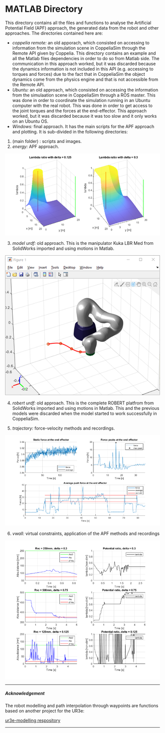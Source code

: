 # MATLAB Directory #

This directory contains all the files and functions to analyse the Artificial Potential Field (APF) approach, the generated data from the robot and other approaches.
The directories contained here are:

* _coppelia remote:_ an old apporach, which consisted on accessing to information from the simulation scene in CoppeliaSim through the Remote API given by Coppelia. 
This directory contains an example and all the Matlab files dependencies in order to do so from Matlab side. 
The communication in this approach worked, but it was discarded because the dynamics information is not included in this API (e.g. accessing to torques and forces) due to the fact that in CoppeliaSim the object dynamics come from the physics engine and that is not accessible from the Remote API.
* _Ubuntu:_ an old approach, which consisted on accessing the information from the simulaation scene in CoppeliaSim through a ROS master. 
This was done in order to coordinate the simulation running in an Ubuntu computer with the real robot. This was done in order to get access to the joint torques and the forces at the end-effector. 
This approach worked, but it was discarded because it was too slow and it only works on an Ubuntu OS.
* _Windows:_ final approach. It has the main scripts for the APF approach and plotting. It is sub-divided in the following directories:

1. (main folder) : scripts and images.
2. _energy:_ APF approach.

![](Windows/apf_lambda.png)


3. _model urdf:_ old approach. This is the manipulator Kuka LBR Med from SolidWorks imported and using motions in Matlab.


![](Windows/model_urdf/lbrmed_model_trayectory.png)


4. _robert urdf:_ old approach. This is the complete ROBERT platfrom from SolidWorks imported and using motions in Matlab. This and the previous models were discarded when the model started to work successfully in CoppeliaSim.

5. _trajectory:_ force-velocity methods and recordings.


![](Windows/trajectory/force_av.png)


6. _vwall:_ virtual constraints, application of the APF methods and recordings


![](Windows/vwall/testing_lambda.png)



__________________________________________________________________________________

##### Acknowledgement #####

The robot modelling and path interpolation through waypoints are functions based on another project for the UR3e:

[ur3e-modelling  respository](https://bitbucket.org/aauomniplatform/ur3e-modelling/src/master/)

__________________________________________________________________________________